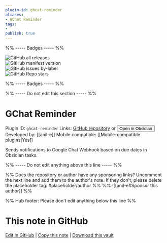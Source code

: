 ```yaml
---
plugin-id: ghcat-reminder
aliases:
- GChat Reminder
tags: 
- 
publish: true
---
```


%% ----- Badges ----- %%

![GitHub all releases](https://img.shields.io/github/downloads/anil-e/obsidian_gchat_plugin/total?color=573E7A&logo=github&style=for-the-badge)   
![GitHub manifest version](https://img.shields.io/github/manifest-json/v/anil-e/obsidian_gchat_plugin?color=573E7A&logo=github&style=for-the-badge)   
![GitHub issues by-label](https://img.shields.io/github/issues/anil-e/obsidian_gchat_plugin/help%20wanted?color=573E7A&logo=github&style=for-the-badge)   
![GitHub Repo stars](https://img.shields.io/github/stars/anil-e/obsidian_gchat_plugin?color=573E7A&logo=github&style=for-the-badge)

%% ----- Badges ----- %%

%% ----- Do not edit this section ----- %%

# GChat Reminder

Plugin ID: `ghcat-reminder`
Links: [GitHub repository](https://github.com/anil-e/obsidian_gchat_plugin) or [<button id=HH>Open in Obsidian</button>](obsidian://show-plugin?id=ghcat-reminder)
Developed by: [[anil-e]]
Mobile compatible: [[Mobile-compatible plugins|Yes]]

Sends notifications to Google Chat Webhook based on due dates in Obsidian tasks.

%% ----- Do not edit anything above this line ----- %% 

%% Does the repository or author have any sponsoring links? Uncomment the next line and add them to the author's note. If they don't, please delete the placeholder tag: #placeholder/author %%
%% ![[anil-e#Sponsor this author]] %%

%% Hub footer: Please don't edit anything below this line %%

# This note in GitHub

<span class="git-footer">[Edit In GitHub](https://github.dev/obsidian-community/obsidian-hub/blob/main/02%20-%20Community%20Expansions/02.05%20All%20Community%20Expansions/Plugins/ghcat-reminder.md "git-hub-edit-note") | [Copy this note](https://raw.githubusercontent.com/obsidian-community/obsidian-hub/main/02%20-%20Community%20Expansions/02.05%20All%20Community%20Expansions/Plugins/ghcat-reminder.md "git-hub-copy-note") | [Download this vault](https://github.com/obsidian-community/obsidian-hub/archive/refs/heads/main.zip "git-hub-download-vault") </span>
